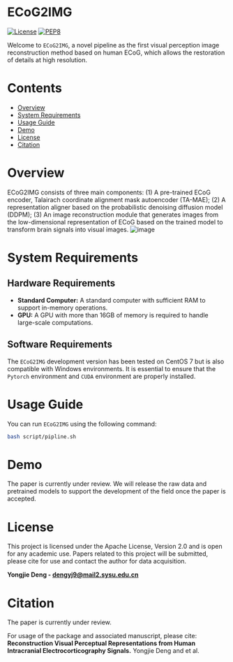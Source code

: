# ECoG2IMG
[![License](https://img.shields.io/badge/License-Apache%202.0-blue.svg)](https://opensource.org/licenses/Apache-2.0)
[![PEP8](https://img.shields.io/badge/code%20style-pep8-orange.svg)](https://www.python.org/dev/peps/pep-0008/)

Welcome to ``ECoG2IMG``,  a novel pipeline as the first visual perception image reconstruction method based on human ECoG, which allows the restoration of details at high resolution. 


# Contents
- [Overview](#overview)
- [System Requirements](#System-Requirements)
- [Usage Guide](#usage-guide)
- [Demo](#Demo)
- [License](#license)
- [Citation](#Citation)


# Overview
ECoG2IMG consists of three main components:
  (1) A pre-trained ECoG encoder, Talairach coordinate alignment mask autoencoder (TA-MAE);
  (2) A representation aligner based on the probabilistic denoising diffusion model (DDPM);
  (3) An image reconstruction module that generates images from the low-dimensional representation of ECoG based on the trained model to transform brain signals into visual images.
![image](https://github.com/user-attachments/assets/2df79a87-20aa-40a5-a20f-85ed3015aab8)


# System Requirements

## Hardware Requirements
- **Standard Computer:** A standard computer with sufficient RAM to support in-memory operations.
- **GPU:** A GPU with more than 16GB of memory is required to handle large-scale computations.

## Software Requirements

The ``ECoG2IMG`` development version has been tested on CentOS 7 but is also compatible with Windows environments. It is essential to ensure that the ``Pytorch`` environment and ``CUDA`` environment are properly installed. 


# Usage Guide
   
You can run ``ECoG2IMG`` using the following command:

```bash
bash script/pipline.sh
```


# Demo

The paper is currently under review. We will release the raw data and pretrained models to support the development of the field once the paper is accepted.


# License

This project is licensed under the Apache License, Version 2.0 and is open for any academic use. Papers related to this project will be submitted, please cite for use and contact the author for data acquisition.

**Yongjie Deng - dengyj9@mail2.sysu.edu.cn**



# Citation

The paper is currently under review.

For usage of the package and associated manuscript, please cite:
    **Reconstruction Visual Perceptual Representations from Human Intracranial Electrocorticography Signals.** Yongjie Deng and et al.

